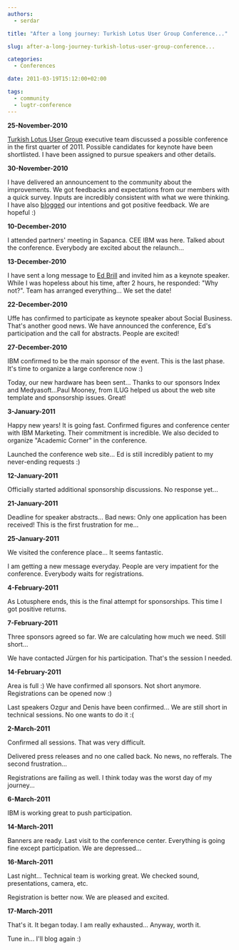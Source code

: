 ```yaml
---
authors:
  - serdar

title: "After a long journey: Turkish Lotus User Group Conference..."

slug: after-a-long-journey-turkish-lotus-user-group-conference...

categories:
  - Conferences

date: 2011-03-19T15:12:00+02:00

tags:
  - community
  - lugtr-conference
---
```


**25-November-2010**

[Turkish Lotus User Group](http://www.lotusturkiye.org "Turkish Lotus User Group") executive team discussed a possible conference in the first quarter of 2011. Possible candidates for keynote have been shortlisted. I have been assigned to pursue speakers and other details.

**30-November-2010**
<!-- more -->
I have delivered an announcement to the community about the improvements. We got feedbacks and expectations from our members with a quick survey. Inputs are incredibly consistent with what we were thinking. I have also [blogged](2010-11-exciting-news-from-turkish-lotus-user-group.md "exciting-news-from-turkish-lotus-user-group.htm") our intentions and got positive feedback. We are hopeful :)

**10-December-2010**

I attended partners' meeting in Sapanca. CEE IBM was here. Talked about the conference. Everybody are excited about the relaunch...

**13-December-2010**

I have sent a long message to [Ed Brill](http://www.edbrill.com "Ed Brill") and invited him as a keynote speaker. While I was hopeless about his time, after 2 hours, he responded: "Why not?". Team has arranged everything... We set the date!

**22-December-2010**

Uffe has confirmed to participate as keynote speaker about Social Business. That's another good news. We have announced the conference, Ed's participation and the call for abstracts. People are excited!

**27-December-2010**

IBM confirmed to be the main sponsor of the event. This is the last phase. It's time to organize a large conference now :)

Today, our new hardware has been sent... Thanks to our sponsors Index and Medyasoft...Paul Mooney, from ILUG helped us about the web site template and sponsorship issues. Great!

**3-January-2011**

Happy new years! It is going fast. Confirmed figures and conference center with IBM Marketing. Their commitment is incredible. We also decided to organize "Academic Corner" in the conference.

Launched the conference web site... Ed is still incredibly patient to my never-ending requests :)

**12-January-2011**

Officially started additional sponsorship discussions. No response yet...

**21-January-2011**

Deadline for speaker abstracts... Bad news: Only one application has been received! This is the first frustration for me...

**25-January-2011**

We visited the conference place... It seems fantastic.

I am getting a new message everyday. People are very impatient for the conference. Everybody waits for registrations.

**4-February-2011**

As Lotusphere ends, this is the final attempt for sponsorships. This time I got positive returns.

**7-February-2011**

Three sponsors agreed so far. We are calculating how much we need. Still short...

We have contacted Jürgen for his participation. That's the session I needed.

**14-February-2011**

Area is full :) We have confirmed all sponsors. Not short anymore. Registrations can be opened now :)

Last speakers Ozgur and Denis have been confirmed... We are still short in technical sessions. No one wants to do it :(

**2-March-2011**

Confirmed all sessions. That was very difficult.

Delivered press releases and no one called back. No news, no refferals. The second frustration...

Registrations are failing as well. I think today was the worst day of my journey...

**6-March-2011**

IBM is working great to push participation.

**14-March-2011**

Banners are ready. Last visit to the conference center. Everything is going fine except participation. We are depressed...

**16-March-2011**

Last night... Technical team is working great. We checked sound, presentations, camera, etc.

Registration is better now. We are pleased and excited.

**17-March-2011**

That's it. It began today. I am really exhausted... Anyway, worth it.

Tune in... I'll blog again :)
